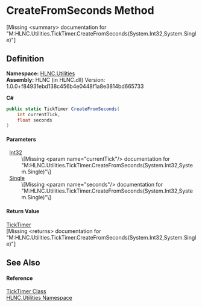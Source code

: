 # CreateFromSeconds Method


\[Missing &lt;summary&gt; documentation for "M:HLNC.Utilities.TickTimer.CreateFromSeconds(System.Int32,System.Single)"\]



## Definition
**Namespace:** <a href="N_HLNC_Utilities">HLNC.Utilities</a>  
**Assembly:** HLNC (in HLNC.dll) Version: 1.0.0+f84931ebd138c456b4e0448f1a8e3814bd665733

**C#**
``` C#
public static TickTimer CreateFromSeconds(
	int currentTick,
	float seconds
)
```



#### Parameters
<dl><dt>  <a href="https://learn.microsoft.com/dotnet/api/system.int32" target="_blank" rel="noopener noreferrer">Int32</a></dt><dd>\[Missing &lt;param name="currentTick"/&gt; documentation for "M:HLNC.Utilities.TickTimer.CreateFromSeconds(System.Int32,System.Single)"\]</dd><dt>  <a href="https://learn.microsoft.com/dotnet/api/system.single" target="_blank" rel="noopener noreferrer">Single</a></dt><dd>\[Missing &lt;param name="seconds"/&gt; documentation for "M:HLNC.Utilities.TickTimer.CreateFromSeconds(System.Int32,System.Single)"\]</dd></dl>

#### Return Value
<a href="T_HLNC_Utilities_TickTimer">TickTimer</a>  
\[Missing &lt;returns&gt; documentation for "M:HLNC.Utilities.TickTimer.CreateFromSeconds(System.Int32,System.Single)"\]

## See Also


#### Reference
<a href="T_HLNC_Utilities_TickTimer">TickTimer Class</a>  
<a href="N_HLNC_Utilities">HLNC.Utilities Namespace</a>  

